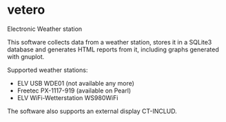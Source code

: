 # vetero
Electronic Weather station

This software collects data from a weather station, stores it in a SQLite3 database and
generates HTML reports from it, including graphs generated with gnuplot.

Supported weather stations:

  * ELV USB WDE01 (not available any more)
  * Freetec PX-1117-919 (available on Pearl)
  * ELV WiFi-Wetterstation WS980WiFi
  
The software also supports an external display CT-INCLUD.

